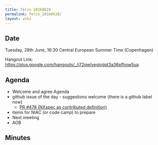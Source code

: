 ```yaml
---
title: Telco 20160628
permalink: Telco_20160628/
layout: wiki
---
```


Date
----

Tuesday, 28th June, 16:30 Central European Summer Time (Copenhagen)

Hangout Link:
<https://plus.google.com/hangouts/_/j72qwlvegiojjpt3a36pfhow5ua>

Agenda
------

-   Welcome and agree Agenda
-   github issue of the day - suggestions welcome (there is a github
    label now)
    -   [PR \#478 (NXspec as contributed
        definition)](https://github.com/nexusformat/definitions/pull/478)
-   items for NIAC (or code camp) to prepare
-   Next meeting
-   AOB

Minutes
-------
